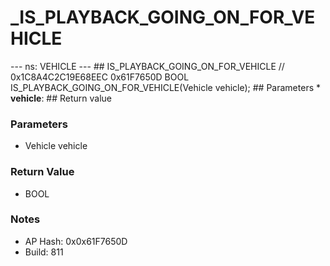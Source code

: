 # _IS_PLAYBACK_GOING_ON_FOR_VEHICLE

--- ns: VEHICLE --- ## IS_PLAYBACK_GOING_ON_FOR_VEHICLE  // 0x1C8A4C2C19E68EEC 0x61F7650D BOOL IS_PLAYBACK_GOING_ON_FOR_VEHICLE(Vehicle vehicle);   ## Parameters * **vehicle**:  ## Return value

### Parameters
* Vehicle vehicle

### Return Value
* BOOL

### Notes
* AP Hash: 0x0x61F7650D
* Build: 811

